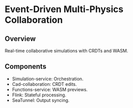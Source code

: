 # Event-Driven Multi-Physics Collaboration

## Overview
Real-time collaborative simulations with CRDTs and WASM.

## Components
- Simulation-service: Orchestration.
- Cad-collaboration: CRDT edits.
- Functions-service: WASM previews.
- Flink: Stateful processing.
- SeaTunnel: Output syncing. 
